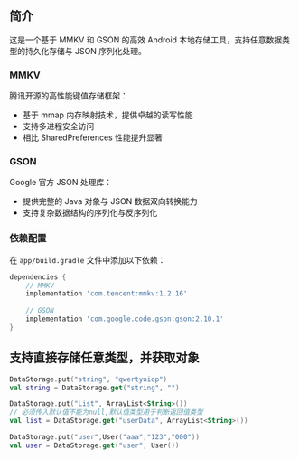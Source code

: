 ## 简介
这是一个基于 MMKV 和 GSON 的高效 Android 本地存储工具，支持任意数据类型的持久化存储与 JSON 序列化处理。

### MMKV
腾讯开源的高性能键值存储框架：
- 基于 mmap 内存映射技术，提供卓越的读写性能
- 支持多进程安全访问
- 相比 SharedPreferences 性能提升显著

### GSON
Google 官方 JSON 处理库：
- 提供完整的 Java 对象与 JSON 数据双向转换能力
- 支持复杂数据结构的序列化与反序列化

### 依赖配置

在 `app/build.gradle` 文件中添加以下依赖：

```gradle
dependencies {
    // MMKV
    implementation 'com.tencent:mmkv:1.2.16'
    
    // GSON
    implementation 'com.google.code.gson:gson:2.10.1'
}
```

## 支持直接存储任意类型，并获取对象
```kotlin
DataStorage.put("string", "qwertyuiop")
val string = DataStorage.get("string", "")

DataStorage.put("List", ArrayList<String>())
// 必须传入默认值不能为null,默认值类型用于判断返回值类型
val list = DataStorage.get("userData", ArrayList<String>())

DataStorage.put("user",User("aaa","123","000"))
val user = DataStorage.get("user", User()) 
```